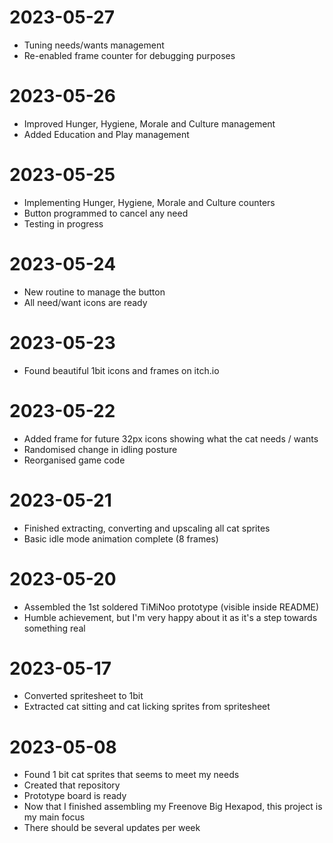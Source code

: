 # 2023-05-27
- Tuning needs/wants management
- Re-enabled frame counter for debugging purposes

# 2023-05-26
- Improved Hunger, Hygiene, Morale and Culture management
- Added Education and Play management

# 2023-05-25
- Implementing Hunger, Hygiene, Morale and Culture counters
- Button programmed to cancel any need
- Testing in progress

# 2023-05-24
- New routine to manage the button
- All need/want icons are ready

# 2023-05-23
- Found beautiful 1bit icons and frames on itch.io

# 2023-05-22
- Added frame for future 32px icons showing what the cat needs / wants
- Randomised change in idling posture
- Reorganised game code

# 2023-05-21
- Finished extracting, converting and upscaling all cat sprites
- Basic idle mode animation complete (8 frames)

# 2023-05-20
- Assembled the 1st soldered TiMiNoo prototype (visible inside README)
- Humble achievement, but I'm very happy about it as it's a step towards something real

# 2023-05-17
- Converted spritesheet to 1bit
- Extracted cat sitting and cat licking sprites from spritesheet

# 2023-05-08
- Found 1 bit cat sprites that seems to meet my needs
- Created that repository
- Prototype board is ready
- Now that I finished assembling my Freenove Big Hexapod, this project is my main focus
- There should be several updates per week
